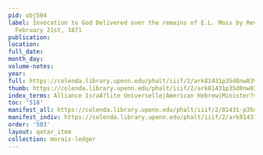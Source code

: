 ```yaml
---
pid: obj504
label: Invocation to God Delivered over the remains of E.L. Moss by Rev. S. Morais,
  February 21st, 1871
publication:
location:
full_date:
month_day:
volume-notes:
year:
full: https://colenda.library.upenn.edu/phalt/iiif/2/ark81431p35d8nw83%2FSHA256E-s5966821--0ed0a36a1141e014daf1d432aad2f3258c7a0fe57a62b4de22f27d64ee3d97fe.jpeg/full/3500,/0/default.jpg
thumb: https://colenda.library.upenn.edu/phalt/iiif/2/ark81431p35d8nw83%2FSHA256E-s5966821--0ed0a36a1141e014daf1d432aad2f3258c7a0fe57a62b4de22f27d64ee3d97fe.jpeg/full/!200,200/0/default.jpg
index_terms: Alliance IsraA?lite Universelle|American Hebrew|Minister?s Conference
toc: '518'
manifest_all: https://colenda.library.upenn.edu/phalt/iiif/2/81431-p35d8nw83/manifest
manifest_indiv: https://colenda.library.upenn.edu/phalt/iiif/2/ark81431p35d8nw83%2FSHA256E-s5966821--0ed0a36a1141e014daf1d432aad2f3258c7a0fe57a62b4de22f27d64ee3d97fe.jpeg
order: '503'
layout: qatar_item
collection: morais-ledger
---
```

